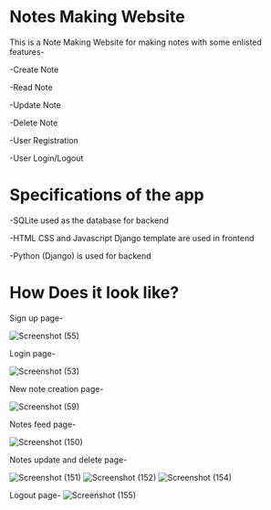 # Notes Making Website

This is a Note Making Website for making notes with some enlisted features-

-Create Note

-Read Note

-Update Note

-Delete Note

-User Registration

-User Login/Logout

# Specifications of the app

-SQLite used as the database for backend

-HTML CSS and Javascript Django template are used in frontend

-Python (Django) is used for backend

# How Does it look like?

Sign up page-

![Screenshot (55)](https://user-images.githubusercontent.com/86431920/123534690-796b0b00-d73c-11eb-883a-bf7ddf52b701.png)

Login page-

![Screenshot (53)](https://user-images.githubusercontent.com/86431920/123534718-bb944c80-d73c-11eb-8fcb-6c3e89ee527e.png)

New note creation page-

![Screenshot (59)](https://user-images.githubusercontent.com/86431920/123534863-db784000-d73d-11eb-9bc3-714342b5b402.png)

Notes feed page-

![Screenshot (150)](https://user-images.githubusercontent.com/80577092/123560006-4ddc3500-d7bd-11eb-8e11-c906d002412d.png)

Notes update and delete page-

![Screenshot (151)](https://user-images.githubusercontent.com/80577092/123560013-5a608d80-d7bd-11eb-8848-06ca04795d75.png)
![Screenshot (152)](https://user-images.githubusercontent.com/80577092/123560014-5d5b7e00-d7bd-11eb-9266-106aada3a36c.png)
![Screenshot (154)](https://user-images.githubusercontent.com/80577092/123560015-60566e80-d7bd-11eb-886c-21a0fb9a8136.png)

Logout page-
![Screenshot (155)](https://user-images.githubusercontent.com/80577092/123560220-9c3e0380-d7be-11eb-99df-7901a2d39f68.png)





